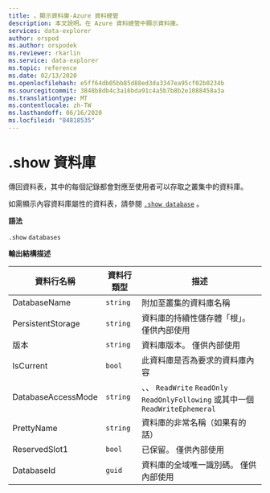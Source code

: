 ```yaml
---
title: 。顯示資料庫-Azure 資料總管
description: 本文說明。在 Azure 資料總管中顯示資料庫。
services: data-explorer
author: orspod
ms.author: orspodek
ms.reviewer: rkarlin
ms.service: data-explorer
ms.topic: reference
ms.date: 02/13/2020
ms.openlocfilehash: e5ff64db05bb85d88ed3da3347ea95cf02b0234b
ms.sourcegitcommit: 3848b8db4c3a16bda91c4a5b7b8b2e1088458a3a
ms.translationtype: MT
ms.contentlocale: zh-TW
ms.lasthandoff: 06/16/2020
ms.locfileid: "84818535"
---
```

# <a name="show-databases"></a>.show 資料庫

傳回資料表，其中的每個記錄都會對應至使用者可以存取之叢集中的資料庫。

如需顯示內容資料庫屬性的資料表，請參閱 [`.show database`](show-database.md) 。

**語法**

`.show` `databases`

**輸出結構描述**

|資料行名稱       |資料行類型|描述                                                                  |
|------------------|-----------|-----------------------------------------------------------------------------|
|DatabaseName      |`string`   |附加至叢集的資料庫名稱                    |
|PersistentStorage |`string`   |資料庫的持續性儲存體「根」。 僅供內部使用          |
|版本           |`string`   |資料庫版本。 僅供內部使用                       |
|IsCurrent         |`bool`     |此資料庫是否為要求的資料庫內容                    |
|DatabaseAccessMode|`string`   |、、 `ReadWrite` `ReadOnly` `ReadOnlyFollowing` 或其中一個`ReadWriteEphemeral`    |
|PrettyName        |`string`   |資料庫的非常名稱（如果有的話）                        |
|ReservedSlot1     |`bool`     |已保留。 僅供內部使用              |
|DatabaseId        |`guid`     |資料庫的全域唯一識別碼。 僅供內部使用          |
